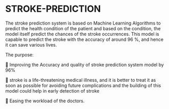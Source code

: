 # STROKE-PREDICTION
The stroke prediction system is based on Machine Learning Algorithms to predict the health condition of the patient and based on the condition, the model itself predict the chances of the stroke occurrences. This model is capable to predict the stroke with the accuracy of around 96 %, and hence it can save various lives. 

The purpose:

 Improving the Accuracy and quality of stroke prediction system model by 96%

 stroke is a life-threatening medical illness, and it is better to treat it as soon as possible 
for avoiding future complications and the building of this model could help in early 
detection of stroke 

 Easing the workload of the doctors.
